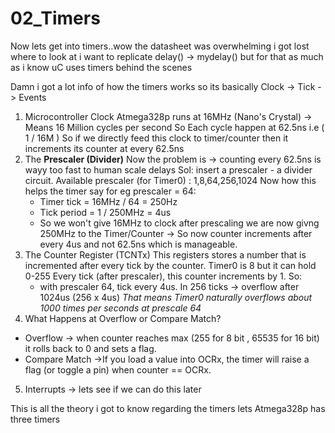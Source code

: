 # 02_Timers
Now lets get into timers..wow the datasheet was overwhelming i got lost where to look at i want to replicate delay() -> mydelay()
but for that as much as i know uC uses timers behind the scenes

Damn i got a lot info of how the timers works so its basically 
Clock -> Tick -> Events 
1. Microcontroller Clock
   Atmega328p runs at 16MHz (Nano's Crystal) -> Means 16 Million cycles per second
   So Each cycle happen at 62.5ns i.e ( 1 / 16M )
   So if we directly feed this clock to timer/counter then it increments its counter at every 62.5ns
2. The **Prescaler (Divider)**
   Now the problem is -> counting every 62.5ns is wayy too fast to human scale delays
   Sol: insert a prescaler - a divider circuit.
   Available prescaler (for Timer0) : 1,8,64,256,1024
   Now how this helps the timer say for eg prescaler = 64:
   - Timer tick = 16MHz / 64 = 250Hz 
   - Tick period = 1 / 250MHz = 4us
   - So we won't give 16MHz to clock after prescaling we are now givng 250MHz to the Timer/Counter -> So now counter increments after every 4us and not 62.5ns which is manageable.
3. The Counter Register (TCNTx)
    This registers stores a number that is incremented after every tick by the counter. Timer0 is 8 but it can hold 0-255 
    Every tick (after prescaler), this counter increments by 1.
    So:
    - with prescaler 64, tick every 4us. In 256 ticks -> overflow after 1024us (256 x 4us)
    *That means Timer0 naturally overflows about 1000 times per seconds at prescale 64*
4. What Happens at Overflow or Compare Match?
  - Overflow -> when counter reaches max (255 for 8 bit , 65535 for 16 bit) it rolls back to 0 and sets a flag.
  - Compare Match ->If you load a value into OCRx, the timer will raise a flag (or toggle a pin) when counter == OCRx.  

5. Interrupts -> lets see if we can do this later

This is all the theory i got to know regarding the timers lets 
Atmega328p has three timers
